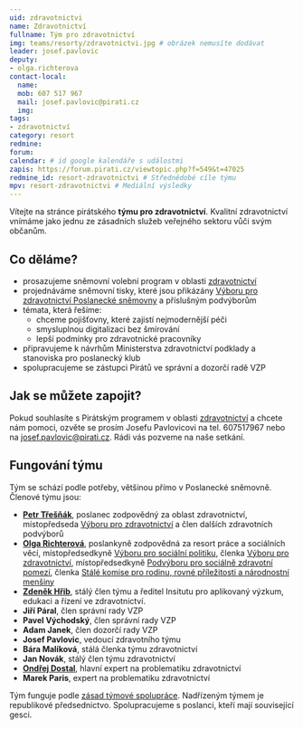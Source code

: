 ```yaml
---
uid: zdravotnictvi
name: Zdravotnictví
fullname: Tým pro zdravotnictví
img: teams/resorty/zdravotnictvi.jpg # obrázek nemusíte dodávat
leader: josef.pavlovic
deputy:
- olga.richterova
contact-local:
  name: 
  mob: 607 517 967
  mail: josef.pavlovic@pirati.cz
  img: 
tags:
- zdravotnictví
category: resort
redmine:
forum:
calendar: # id google kalendáře s událostmi
zapis: https://forum.pirati.cz/viewtopic.php?f=549&t=47025
redmine_id: resort-zdravotnictvi # Střednědobé cíle týmu
mpv: resort-zdravotnictvi # Mediální výsledky
---
```


Vítejte na stránce pirátského **týmu pro zdravotnictví**. Kvalitní zdravotnictví vnímáme jako jednu ze zásadních služeb veřejného sektoru vůči svým občanům. 

Co děláme?
----------
* prosazujeme sněmovní volební program v oblasti [zdravotnictví](https://www.pirati.cz/program/psp2017/zdravotnictvi/)
* projednáváme sněmovní tisky, které jsou přikázány [Výboru pro zdravotnictví Poslanecké sněmovny](http://www.psp.cz/sqw/hp.sqw?k=3200) a příslušným podvýborům
* témata, která řešíme:
  * chceme pojišťovny, které zajistí nejmodernější péči 
  * smysluplnou digitalizaci bez šmírování
  * lepší podmínky pro zdravotnické pracovníky
* připravujeme k návrhům Ministerstva zdravotnictví podklady a stanoviska pro poslanecký klub
* spolupracujeme se zástupci Pirátů ve správní a dozorčí radě VZP

Jak se můžete zapojit?
----------------------

Pokud souhlasíte s Pirátským programem v oblasti [zdravotnictví](https://www.pirati.cz/program/psp2017/zdravotnictvi/) a chcete nám pomoci, ozvěte se prosím Josefu Pavlovicovi na tel. 607517967 nebo na josef.pavlovic@pirati.cz. 
Rádi vás pozveme na naše setkání.

Fungování týmu
--------------

Tým se schází podle potřeby, většinou přímo v Poslanecké sněmovně.
Členové týmu jsou:
* **[Petr Třešňák](https://www.pirati.cz/lide/petr-tresnak/)**, poslanec zodpovědný za oblast zdravotnictví, místopředseda [Výboru pro zdravotnictví](http://www.psp.cz/sqw/hp.sqw?k=3200) a člen dalších zdravotních podvýborů
* **[Olga Richterová](https://www.pirati.cz/lide/olga-richterova/)**, poslankyně zodpovědná za resort práce a sociálních věcí, místopředsedkyně [Výboru pro sociální politiku](http://www.psp.cz/sqw/hp.sqw?k=4300), členka [Výboru pro zdravotnictví](http://www.psp.cz/sqw/hp.sqw?k=4300), místopředsedkyně [Podvýboru pro sociálně zdravotní pomezí](http://www.psp.cz/sqw/hp.sqw?k=4328), členka [Stálé komise pro rodinu, rovné příležitosti a národnostní menšiny](http://www.psp.cz/sqw/hp.sqw?k=6000)
* **[Zdeněk Hřib](https://www.pirati.cz/lide/zdenek-hrib/)**, stálý člen týmu a ředitel Insitutu pro aplikovaný výzkum, edukaci a řízení ve zdravotnictví.
* **Jiří Páral**, člen správní rady VZP
* **Pavel Východský**, člen správní rady VZP
* **Adam Janek**, člen dozorčí rady VZP
* **Josef Pavlovic**, vedoucí zdravotního týmu
* **Bára Malíková**, stálá členka týmu zdravotnictví
* **Jan Novák**, stálý člen týmu zdravotnictví
* **[Ondřej Dostal](https://lide.pirati.cz/personProfile/549/)**, hlavní expert na problematiku zdravotnictví
* **Marek Paris**, expert na problematiku zdravotnictví

Tým funguje podle [zásad týmové spolupráce](https://wiki.pirati.cz/rules/or_zatys). Nadřízeným týmem je republikové předsednictvo. Spolupracujeme s poslanci, kteří mají související gesci.
